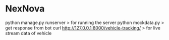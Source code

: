 # NexNova
python manage.py runserver > for running the server
python mockdata.py > get response from bot
curl http://127.0.0.1:8000/vehicle-tracking/  > for live stream data of vehicle